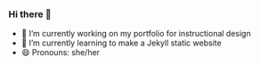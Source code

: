 ### Hi there 👋

- 🔭 I’m currently working on my portfolio for instructional design
- 🌱 I’m currently learning to make a Jekyll static website
- 😄 Pronouns: she/her


